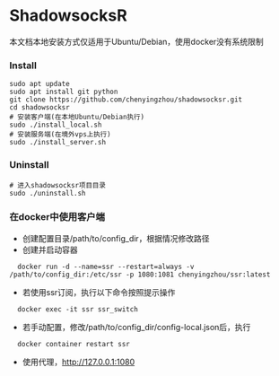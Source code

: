 ShadowsocksR
===========

本文档本地安装方式仅适用于Ubuntu/Debian，使用docker没有系统限制

### Install

```shell script
sudo apt update
sudo apt install git python
git clone https://github.com/chenyingzhou/shadowsocksr.git
cd shadowsocksr
# 安装客户端(在本地Ubuntu/Debian执行)
sudo ./install_local.sh
# 安装服务端(在境外vps上执行)
sudo ./install_server.sh
```

### Uninstall

```shell script
# 进入shadowsocksr项目目录
sudo ./uninstall.sh 
```

### 在docker中使用客户端
- 创建配置目录/path/to/config_dir，根据情况修改路径
- 创建并启动容器
```shell script
  docker run -d --name=ssr --restart=always -v /path/to/config_dir:/etc/ssr -p 1080:1081 chenyingzhou/ssr:latest
```
- 若使用ssr订阅，执行以下命令按照提示操作
```shell script
  docker exec -it ssr ssr_switch
```
- 若手动配置，修改/path/to/config_dir/config-local.json后，执行
```shell script
  docker container restart ssr
```
- 使用代理，http://127.0.0.1:1080
